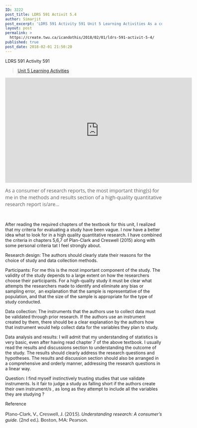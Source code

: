 ```yaml
---
ID: 3222
post_title: LDRS 591 Activit 5.4
author: Simarjit
post_excerpt: 'LDRS 591 Activity 591 Unit 5 Learning Activities As a consumer of research reports, the most important thing(s) for me in the methods and results section of a high-quality quantitative research report is/are&hellip; &nbsp; After reading the required chapters of the textbook for this unit, I realized that my criteria for evaluating a study have [&hellip;]'
layout: post
permalink: >
  https://create.twu.ca/icandothis/2018/02/01/ldrs-591-activit-5-4/
published: true
post_date: 2018-02-01 21:50:20
---
```

<p>LDRS 591 Activity 591</p>
<blockquote class="wp-embedded-content" data-secret="3GMbGGLYvZ"><p><a href="https://create.twu.ca/ldrs591-sp18/unit-5-learning-activities/">Unit 5 Learning Activities</a></p></blockquote>
<p><iframe class="wp-embedded-content" sandbox="allow-scripts" security="restricted" src="https://create.twu.ca/ldrs591-sp18/unit-5-learning-activities/embed/#?secret=3GMbGGLYvZ" data-secret="3GMbGGLYvZ" width="600" height="338" title="&#8220;Unit 5 Learning Activities&#8221; &#8212; Leadership 591: Scholarly Inquiry" frameborder="0" marginwidth="0" marginheight="0" scrolling="no"></iframe></p>
<p><span style="float: none;background-color: transparent;color: #606060;font-family: 'Open Sans',sans-serif;font-size: 16px;font-style: normal;font-variant: normal;font-weight: 400;letter-spacing: normal;text-align: left;text-decoration: none;text-indent: 0px">As a consumer of research reports, the most important thing(s) for me in the methods and results section of a high-quality quantitative research report is/are&#8230;</span></p>
<p>&nbsp;</p>
<p>After reading the required chapters of the textbook for this unit, I realized that my criteria for evaluating a study have been vague. I now have a better idea what to look for in a high quality quantitative research. I have combined the criteria in chapters 5,6,7 of Plan-Clark and Creswell (2015) along with some personal criteria tat I feel strongly about.</p>
<p>Research design: The authors should clearly state their reasons for the choice of study and data collection methods.</p>
<p>Participants: For me this is the most important component of the study. The validity of the study depends to a large extent on how the researchers choose their participants. For a high-quality study it must be clear what attempts the researchers made to identify and eliminate any bias or sampling error,  an explanation that the sample is representative of the population, and that the size of the sample is appropriate for the type of study conducted.</p>
<p>Data collection: The instruments that the authors use to collect data must be validated through prior research. If the authors use an instrument created by them, there should be a clear explanation by the authors how that instrument would help collect data for the variables they plan to study.</p>
<p>Data analysis and results: I will admit that my understanding of statistics is very basic, even after having read chapter 7 of the above textbook. I usually read the results and discussions section to understanding the outcome of the study. The results should clearly address the research questions and hypotheses. The results and discussion section should also be arranged in a comprehensive and orderly manner, addressing the research questions in a linear way.</p>
<p>Question: I find myself instinctively trusting studies that use validate instruments. Is it fair to judge a study as falling short if the authors create their own instrument/s , as long as they attempt to include all the variables they are studying ?</p>
<p>Reference</p>
<p><span style="float: none;background-color: transparent;color: #333333;cursor: text;font-family: 'Lato',Helvetica,sans-serif;font-size: 16px;font-style: normal;font-variant: normal;font-weight: 400;letter-spacing: normal;text-align: left;text-decoration: none;text-indent: 0px">Plano-Clark, V., Creswell, J. (2015).</span><em> Understanding research: A consumer&#8217;s guide.</em><span style="float: none;background-color: transparent;color: #333333;cursor: text;font-family: 'Lato',Helvetica,sans-serif;font-size: 16px;font-style: normal;font-variant: normal;font-weight: 400;letter-spacing: normal;text-align: left;text-decoration: none;text-indent: 0px"> (2nd ed.). Boston, MA: Pearson.</span></p>